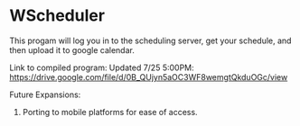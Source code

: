 # WScheduler

This progam will log you in to the scheduling server, get your schedule, and then upload it to google calendar.

Link to compiled program:
Updated 7/25 5:00PM: https://drive.google.com/file/d/0B_QUjyn5aOC3WF8wemgtQkduOGc/view

Future Expansions:

1) Porting to mobile platforms for ease of access.
